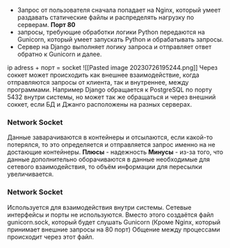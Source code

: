 - Запрос от пользователя сначала попадает на Nginx, который умеет раздавать статические файлы и распределять нагрузку по серверам. __Порт 80__
- запросы, требующие обработки логики Python передаются на Gunicorn, который умеет запускать Python и обрабатывать запросы.
- Сервер на Django выполняет логику запроса и отправляет ответ обратно к Gunicorn и далее.

ip adress + порт = socket
![[Pasted image 20230726195244.png]]
Через соккет может происходить как внешнее взаимодействие, когда отправляются запросы от клиента, так и внутреннее, между программами. 
Например Django обращается к PostgreSQL по порту 5432 внутри системы, но может так же обращаться и через внешний соккет, если БД и Джанго расположены на разных серверах.

### Network Socket
Данные заварачиваются в контейнеры и отсылаются, если какой-то потерялся, то это определяется и отправляется запрос именно на не достающие контейнеры.
__Плюсы__ - надежность
__Минусы__ - из-за того, что данные дополнительно оборачиваются в данные необходимые для сетевого взаимодействия, то объём информации для пересылки увеличивается.

### Network Socket
Используется для взаимодействия внутри системы. Сетевые интерфейсы и порты не используются.
Вместо этого создаётся файл gunicorn.sock, который будет слушать Gunicorn (Кроме Nginx, который принимает внешние запросы на 80 порт)
Общение между процессами происходит через этот файл.